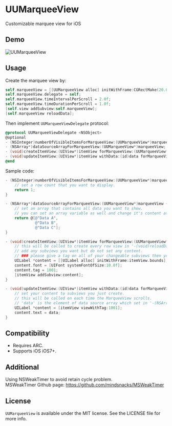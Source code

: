 # UUMarqueeView
Customizable marquee view for iOS

## Demo
![UUMarqueeView](https://raw.githubusercontent.com/iceyouyou/UUMarqueeView/master/extra/demo.gif)

## Usage
Create the marquee view by:
```objective-c
self.marqueeView = [[UUMarqueeView alloc] initWithFrame:CGRectMake(20.0f, 40.0f, CGRectGetWidth(self.view.bounds) - 40.0f, 20.0f)];
self.marqueeView.delegate = self;
self.marqueeView.timeIntervalPerScroll = 2.0f;
self.marqueeView.timeDurationPerScroll = 1.0f;
[self.view addSubview:self.marqueeView];
[self.marqueeView reloadData];
```

Then implement `UUMarqueeViewDelegate` protocol:
```objective-c
@protocol UUMarqueeViewDelegate <NSObject>
@optional
- (NSInteger)numberOfVisibleItemsForMarqueeView:(UUMarqueeView*)marqueeView;
- (NSArray*)dataSourceArrayForMarqueeView:(UUMarqueeView*)marqueeView;
- (void)createItemView:(UIView*)itemView forMarqueeView:(UUMarqueeView*)marqueeView;
- (void)updateItemView:(UIView*)itemView withData:(id)data forMarqueeView:(UUMarqueeView*)marqueeView;
@end
```

Sample code:
```objective-c
- (NSInteger)numberOfVisibleItemsForMarqueeView:(UUMarqueeView*)marqueeView {
    // set a row count that you want to display.
    return 1;
}

- (NSArray*)dataSourceArrayForMarqueeView:(UUMarqueeView*)marqueeView {
    // set an array that contains all data you want to show.
    // you can set an array variable as well and change it's content at any time.
    return @[@"Data A",
             @"Data B",
             @"Data C"];
}

- (void)createItemView:(UIView*)itemView forMarqueeView:(UUMarqueeView*)marqueeView {
    // this will be called to create every row view in '-(void)reloadData'.
    // add any subviews you want but do not set any content.
    // ### please give a tag on all of your changeable subviews then you can find it later.
    UILabel *content = [[UILabel alloc] initWithFrame:itemView.bounds];
    content.font = [UIFont systemFontOfSize:10.0f];
    content.tag = 1001;
    [itemView addSubview:content];
}

- (void)updateItemView:(UIView*)itemView withData:(id)data forMarqueeView:(UUMarqueeView*)marqueeView {
    // set your content to subviews you just create.
    // this will be called on each time the MarqueeView scrolls.
    // 'data' is the element of data source array which set in '-(NSArray*)dataSourceArrayForMarqueeView:'
    UILabel *content = [itemView viewWithTag:1001];
    content.text = data;
}
```

## Compatibility
- Requires ARC.
- Supports iOS iOS7+.

## Additional
Using NSWeakTimer to avoid retain cycle problem.  
MSWeakTimer Github page: https://github.com/mindsnacks/MSWeakTimer

## License
`UUMarqueeView` is available under the MIT license. See the LICENSE file for more info.